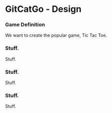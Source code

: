 # GitCatGo - Design

### Game Definition

We want to create the popular game, Tic Tac Toe.

### Stuff.

Stuff.

### Stuff.

Stuff.
### Stuff.

Stuff.

